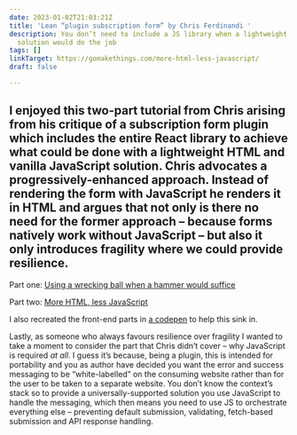```yaml
---
date: 2023-01-02T21:03:21Z
title: 'Lean “plugin subscription form” by Chris Ferdinandi '
description: You don’t need to include a JS library when a lightweight vanilla JS
  solution would do the job
tags: []
linkTarget: https://gomakethings.com/more-html-less-javascript/
draft: false

---
```

I enjoyed this two-part tutorial from Chris arising from his critique of a subscription form plugin which includes the entire React library to achieve what could be done with a lightweight HTML and vanilla JavaScript solution. Chris advocates a progressively-enhanced approach. Instead of rendering the form with JavaScript he renders it in HTML and argues that not only is there no need for the former approach – because forms natively work without JavaScript – but also it only introduces fragility where we could provide resilience.
---

Part one: [Using a wrecking ball when a hammer would suffice](https://gomakethings.com/using-a-wrecking-ball-for-a-problem-that-requires-hammer/)

Part two: [More HTML, less JavaScript](https://gomakethings.com/more-html-less-javascript/)

I also recreated the front-end parts in [a codepen](https://codepen.io/fuzzylogicx/pen/yLqJzmZ) to help this sink in.

Lastly, as someone who always favours resilience over fragility I wanted to take a moment to consider the part that Chris didn’t cover – why JavaScript is required _at all_. I guess it’s because, being a plugin, this is intended for portability and you as author have decided you want the error and success messaging to be “white-labelled” on the consuming website rather than for the user to be taken to a separate website. You don’t know the context’s stack so to provide a universally-supported solution you use JavaScript to handle the messaging, which then means you need to use JS to orchestrate everything else – preventing default submission, validating, fetch-based submission and API response handling.